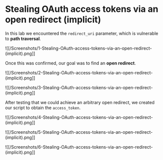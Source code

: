# Stealing OAuth access tokens via an open redirect (implicit)

In this lab we encountered the `redirect_uri` parameter, which is vulnerable to **path traversal**.

![[/Screenshots/1-Stealing-OAuth-access-tokens-via-an-open-redirect-(implicit).png]]

Once this was confirmed, our goal was to find an **open redirect**.

![[/Screenshots/2-Stealing-OAuth-access-tokens-via-an-open-redirect-(implicit).png]]

![[/Screenshots/3-Stealing-OAuth-access-tokens-via-an-open-redirect-(implicit).png]]

After testing that we could achieve an arbitrary open redirect, we created our script to obtain the `access_token`.

![[/Screenshots/4-Stealing-OAuth-access-tokens-via-an-open-redirect-(implicit).png]]

![[/Screenshots/5-Stealing-OAuth-access-tokens-via-an-open-redirect-(implicit).png]]

![[/Screenshots/6-Stealing-OAuth-access-tokens-via-an-open-redirect-(implicit).png]]


